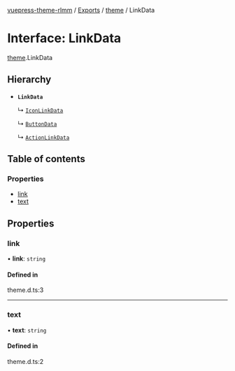 [vuepress-theme-rlmm](../README.md) / [Exports](../modules.md) / [theme](../modules/theme.md) / LinkData

# Interface: LinkData

[theme](../modules/theme.md).LinkData

## Hierarchy

- **`LinkData`**

  ↳ [`IconLinkData`](theme.IconLinkData.md)

  ↳ [`ButtonData`](theme.ButtonData.md)

  ↳ [`ActionLinkData`](theme.ActionLinkData.md)

## Table of contents

### Properties

- [link](theme.LinkData.md#link)
- [text](theme.LinkData.md#text)

## Properties

### link

• **link**: `string`

#### Defined in

theme.d.ts:3

___

### text

• **text**: `string`

#### Defined in

theme.d.ts:2
